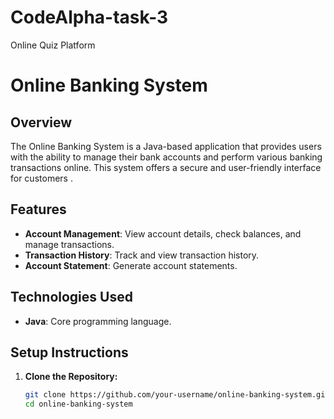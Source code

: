 # CodeAlpha-task-3
Online Quiz Platform
# Online Banking System

## Overview
The Online Banking System is a Java-based application that provides users with the ability to manage their bank accounts and perform various banking transactions online. This system offers a secure and user-friendly interface for customers .

## Features
- **Account Management**: View account details, check balances, and manage transactions.
- **Transaction History**: Track and view transaction history.
- **Account Statement**: Generate account statements.

## Technologies Used
- **Java**: Core programming language.

## Setup Instructions
1. **Clone the Repository:**
   ```bash
   git clone https://github.com/your-username/online-banking-system.git
   cd online-banking-system
